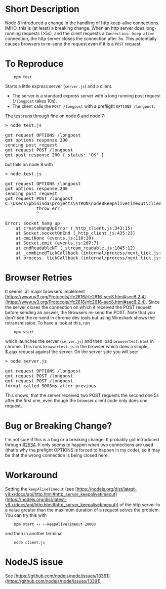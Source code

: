 # Short Description

Node 8 introduced a change in the handling of http keep-alive connections. IMHO, this is (at least) a breaking change. When an http server does long-running requests (>5s), and the client requests a `Connection: keep-alive` connection, the http server closes the connection after 5s. This potentially causes browsers to re-send the request even if it is a `POST` request.

# To Reproduce

        npm test

Starts a little express server (`server.js`) and a client. 
* The server is a standard express server with a long running post request (`/longpost` takes 10s).
* The client calls the `POST /longpost` with a preflight `OPTIONS /longpost`.

The test runs through fine on node 6 and node 7:
<pre>
> node test.js

got request OPTIONS /longpost
got options response 200
sending post request
got request POST /longpost
got post response 200 { status: 'OK' }
</pre>
 but fails on node 8 with
<pre>
> node test.js

got request OPTIONS /longpost
got options response 200
sending post request
got request POST /longpost
C:\Users\pbininda\projects\ATRON\node8keepAliveTimeout\client.js:39
            throw err;
            ^

Error: socket hang up
    at createHangUpError (_http_client.js:343:15)
    at Socket.socketOnEnd (_http_client.js:435:23)
    at emitNone (events.js:110:20)
    at Socket.emit (events.js:207:7)
    at endReadableNT (_stream_readable.js:1045:12)
    at _combinedTickCallback (internal/process/next_tick.js:102:11)
    at process._tickCallback (internal/process/next_tick.js:161:9)
</pre>

# Browser Retries

It seems, all major browsers implement [https://www.w3.org/Protocols/rfc2616/rfc2616-sec8.html#sec8.2.4](https://www.w3.org/Protocols/rfc2616/rfc2616-sec8.html#sec8.2.4). Since the server closes the connection on which it received the POST request before sending an answer, the Browsers re-send the POST. Note that you don't see the re-send in chrome dev tools but using Wireshark shows the retransmission. To have a look at this, run

        npm start

which launches the server (`server.js`) and then load `browsertest.html` in chrome. This runs `browsertest.js` in the browser which does a simple $.ajax request against the server. On the server side you will see:

<pre>
> node server.js

got request OPTIONS /longpost
got request POST /longpost
got request POST /longpost
format called 5003ms after previous
</pre>

This shows, that the server received two POST requests the second one 5s after the first one, even though the browser client code only does one request.

# Bug or Breaking Change?

I'm not sure if this is a bug or a breaking change. It probably got introduced through [#2534](https://github.com/nodejs/node/pull/2534). It only seems to happen when two connections are used (that's why the prefight OPTIONS is forced to happen in my code), so it may be that the wrong connection is being closed here.

# Workaround

Setting the `keepAliveTimeout` (see [https://nodejs.org/dist/latest-v8.x/docs/api/http.html#http_server_keepalivetimeout](https://nodejs.org/dist/latest-v8.x/docs/api/http.html#http_server_keepalivetimeout)) of the http server to a value greater than the maximum duration of a request solves the problem. You can try this with

        npm start -- --keepAliveTimeout 20000

and then in another terminal

        node client.js

# NodeJS issue

See [https://github.com/nodejs/node/issues/13391](https://github.com/nodejs/node/issues/13391)
